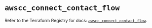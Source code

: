 # `awscc_connect_contact_flow`

Refer to the Terraform Registry for docs: [`awscc_connect_contact_flow`](https://registry.terraform.io/providers/hashicorp/awscc/0.70.0/docs/resources/connect_contact_flow).
